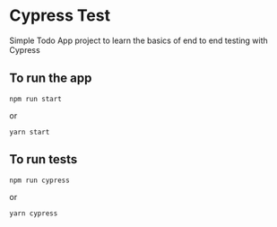 # Cypress Test

Simple Todo App project to learn the basics of end to end testing with Cypress

## To run the app
```
npm run start
```
or
```
yarn start
```

## To run tests
```
npm run cypress 
```
or
```
yarn cypress 
```
